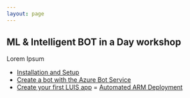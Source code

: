 ```yaml
---
layout: page
---
```


## ML & Intelligent BOT in a Day workshop

Lorem Ipsum

- [Installation and Setup](/setup/)
- [Create a bot with the Azure Bot Service]()
- [Create your first LUIS app]()
= [Automated ARM Deployment]()
